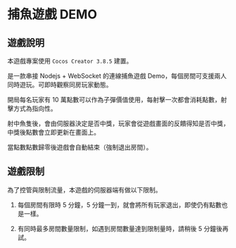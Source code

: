 # 捕魚遊戲 DEMO

## 遊戲說明

本遊戲專案使用 `Cocos Creator 3.8.5` 建置。

是一款串接 Nodejs + WebSocket 的連線捕魚遊戲 Demo，每個房間可支援兩人同時遊玩。可即時觀察同房玩家動態。

開局每名玩家有 10 萬點數可以作為子彈價值使用，每射擊一次都會消耗點數，射擊方式為指向性。

射中魚隻後，會由伺服器決定是否中獎，玩家會從遊戲畫面的反饋得知是否中獎，中獎後點數會立即更新在畫面上。

當點數點數歸零後遊戲會自動結束（強制退出房間）。

## 遊戲限制

為了控管與限制流量，本遊戲的伺服器端有做以下限制。

1. 每個房間有限時 5 分鐘，5 分鐘一到，就會將所有玩家退出，即使仍有點數也是一樣。

2. 有同時最多房間數量限制，如遇到房間數量達到限制量時，請稍後 5 分鐘後再試。
